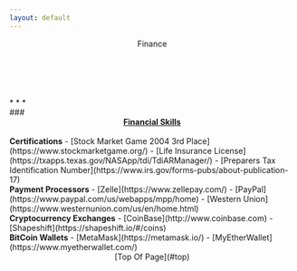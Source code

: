 ```yaml
---
layout: default
---
```

<section>
<header>Finance</header><br>
<div id="top">
<ul class="nav_menu">
</div>
<div id="financial">
</div>
</section>
* * *
<section>
### <u><b><center>Financial Skills</u></b></center><br>
<b>Certifications</b>
- [Stock Market Game 2004 3rd Place](https://www.stockmarketgame.org/)
- [Life Insurance License](https://txapps.texas.gov/NASApp/tdi/TdiARManager/)
- [Preparers Tax Identification Number](https://www.irs.gov/forms-pubs/about-publication-17)<br>
</section>
<section>
<b>Payment Processors</b>
- [Zelle](https://www.zellepay.com/)
- [PayPal](https://www.paypal.com/us/webapps/mpp/home)
- [Western Union](https://www.westernunion.com/us/en/home.html)<br>
</section>
<section>
<b>Cryptocurrency Exchanges</b>
- [CoinBase](http://www.coinbase.com)
- [Shapeshift](https://shapeshift.io/#/coins)<br>
</section>
<section>
<b>BitCoin Wallets</b>
- [MetaMask](https://metamask.io/)
- [MyEtherWallet](https://www.myetherwallet.com/)<br>
</section>
<section><div>
<footer><center>[Top Of Page](#top)</center><br></footer></div></section>
